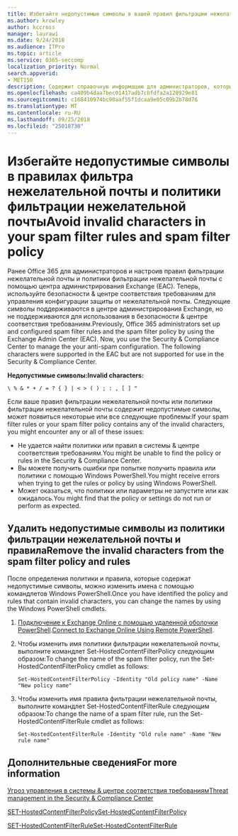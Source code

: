 ```yaml
---
title: Избегайте недопустимые символы в вашей правил фильтрации нежелательной почты и политики фильтрации нежелательной почты
ms.author: krowley
author: kccross
manager: laurawi
ms.date: 9/24/2018
ms.audience: ITPro
ms.topic: article
ms.service: O365-seccomp
localization_priority: Normal
search.appverid:
- MET150
description: Содержит справочную информацию для администраторов, которые имеют недопустимые символы в их конфигурации защиты от нежелательной почты и работе возникли проблемы при попытке использовать безопасности &amp; центре соответствия требованиям.
ms.openlocfilehash: ca409b4daa7bec01417adb7cbfdfa2a128929e81
ms.sourcegitcommit: c168410974bc90aaf55f1dcaa9e05c09b2b78d76
ms.translationtype: MT
ms.contentlocale: ru-RU
ms.lasthandoff: 09/25/2018
ms.locfileid: "25018738"
---
```

# <a name="avoid-invalid-characters-in-your-spam-filter-rules-and-spam-filter-policy"></a><span data-ttu-id="61f88-103">Избегайте недопустимые символы в правилах фильтра нежелательной почты и политики фильтрации нежелательной почты</span><span class="sxs-lookup"><span data-stu-id="61f88-103">Avoid invalid characters in your spam filter rules and spam filter policy</span></span> 

<span data-ttu-id="61f88-p101">Ранее Office 365 для администраторов и настроив правил фильтрации нежелательной почты и политики фильтрации нежелательной почты с помощью центра администрирования Exchange (EAC). Теперь, используйте безопасности &amp; центре соответствия требованиям для управления конфигурации защиты от нежелательной почты. Следующие символы поддерживаются в центре администрирования Exchange, но не поддерживаются для использования в безопасности &amp; центре соответствия требованиям.</span><span class="sxs-lookup"><span data-stu-id="61f88-p101">Previously, Office 365 administrators set up and configured spam filter rules and the spam filter policy by using the Exchange Admin Center (EAC). Now, you use the Security &amp; Compliance Center to manage the your anti-spam configuration. The following characters were supported in the EAC but are not supported for use in the Security &amp; Compliance Center.</span></span>  

<span data-ttu-id="61f88-107">**Недопустимые символы:**</span><span class="sxs-lookup"><span data-stu-id="61f88-107">**Invalid characters:**</span></span>
  
```\ % & * + / = ? { } | < > ( ) ; : , [ ] "```

<span data-ttu-id="61f88-108">Если ваше правил фильтрации нежелательной почты или политики фильтрации нежелательной почты содержит недопустимые символы, может появиться некоторые или все следующие проблемы:</span><span class="sxs-lookup"><span data-stu-id="61f88-108">If your spam filter rules or your spam filter policy contains any of the invalid characters, you might encounter any or all of these issues:</span></span>
- <span data-ttu-id="61f88-109">Не удается найти политики или правил в системы &amp; центре соответствия требованиям.</span><span class="sxs-lookup"><span data-stu-id="61f88-109">You might be unable to find the policy or rules in the Security &amp; Compliance Center.</span></span>
- <span data-ttu-id="61f88-110">Вы можете получить ошибки при попытке получить правила или политики с помощью Windows PowerShell.</span><span class="sxs-lookup"><span data-stu-id="61f88-110">You might receive errors when trying to get the rules or policy by using Windows PowerShell.</span></span>
- <span data-ttu-id="61f88-111">Может оказаться, что политики или параметры не запустите или как ожидалось.</span><span class="sxs-lookup"><span data-stu-id="61f88-111">You might find that the policy or settings do not run or perform as expected.</span></span>

## <a name="remove-the-invalid-characters-from-the-spam-filter-policy-and-rules"></a><span data-ttu-id="61f88-112">Удалить недопустимые символы из политики фильтрации нежелательной почты и правила</span><span class="sxs-lookup"><span data-stu-id="61f88-112">Remove the invalid characters from the spam filter policy and rules</span></span>

<span data-ttu-id="61f88-113">После определения политики и правила, которые содержат недопустимые символы, можно изменить имена с помощью командлетов Windows PowerShell.</span><span class="sxs-lookup"><span data-stu-id="61f88-113">Once you have identified the policy and rules that contain invalid characters, you can change the names by using the Windows PowerShell cmdlets.</span></span> 

1. <span data-ttu-id="61f88-114">[Подключение к Exchange Online с помощью удаленной оболочки PowerShell](https://docs.microsoft.com/powershell/exchange/exchange-online/connect-to-exchange-online-powershell/connect-to-exchange-online-powershell?view=exchange-ps).</span><span class="sxs-lookup"><span data-stu-id="61f88-114">[Connect to Exchange Online Using Remote PowerShell](https://docs.microsoft.com/powershell/exchange/exchange-online/connect-to-exchange-online-powershell/connect-to-exchange-online-powershell?view=exchange-ps).</span></span>
    
2. <span data-ttu-id="61f88-115">Чтобы изменить имя политики фильтрации нежелательной почты, выполните командлет Set-HostedContentFilterPolicy следующим образом:</span><span class="sxs-lookup"><span data-stu-id="61f88-115">To change the name of the spam filter policy, run the Set-HostedContentFilterPolicy cmdlet as follows:</span></span>
    
    ```
    Set-HostedContentFilterPolicy -Identity "Old policy name" -Name "New policy name"
    ```  

3. <span data-ttu-id="61f88-116">Чтобы изменить имя правила фильтрации нежелательной почты, выполните командлет Set-HostedContentFilterRule следующим образом:</span><span class="sxs-lookup"><span data-stu-id="61f88-116">To change the name of a spam filter rule, run the Set-HostedContentFilterRule cmdlet as follows:</span></span>
    
    ```
    Set-HostedContentFilterRule -Identity "Old rule name" -Name "New rule name"
    ```  

  
 ## <a name="for-more-information"></a><span data-ttu-id="61f88-117">Дополнительные сведения</span><span class="sxs-lookup"><span data-stu-id="61f88-117">For more information</span></span>

[<span data-ttu-id="61f88-118">Угроз управления в системы &amp; центре соответствия требованиям</span><span class="sxs-lookup"><span data-stu-id="61f88-118">Threat management in the Security &amp; Compliance Center</span></span>](threat-management.md)
  
[<span data-ttu-id="61f88-119">SET-HostedContentFilterPolicy</span><span class="sxs-lookup"><span data-stu-id="61f88-119">Set-HostedContentFilterPolicy</span></span>](https://docs.microsoft.com/powershell/module/exchange/antispam-antimalware/set-hostedcontentfilterpolicy?view=exchange-ps)

[<span data-ttu-id="61f88-120">SET-HostedContentFilterRule</span><span class="sxs-lookup"><span data-stu-id="61f88-120">Set-HostedContentFilterRule</span></span>](https://docs.microsoft.com/powershell/module/exchange/antispam-antimalware/set-hostedcontentfilterrule?view=exchange-ps)
